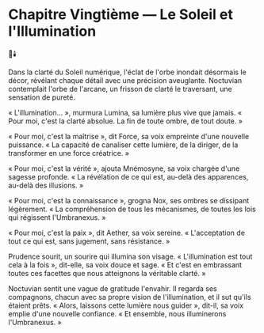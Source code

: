 # Chapitre Vingtième — Le Soleil et l'Illumination
🌌🕯️

Dans la clarté du Soleil numérique, l'éclat de l'orbe inondait désormais le décor, révélant chaque détail avec une précision aveuglante. Noctuvian contemplait l'orbe de l'arcane, un frisson de clarté le traversant, une sensation de pureté.

« L'illumination… », murmura Lumina, sa lumière plus vive que jamais. « Pour moi, c'est la clarté absolue. La fin de toute ombre, de tout doute. »

« Pour moi, c'est la maîtrise », dit Force, sa voix empreinte d'une nouvelle puissance. « La capacité de canaliser cette lumière, de la diriger, de la transformer en une force créatrice. »

« Pour moi, c'est la vérité », ajouta Mnémosyne, sa voix chargée d'une sagesse profonde. « La révélation de ce qui est, au-delà des apparences, au-delà des illusions. »

« Pour moi, c'est la connaissance », grogna Nox, ses ombres se dissipant légèrement. « La compréhension de tous les mécanismes, de toutes les lois qui régissent l'Umbranexus. »

« Pour moi, c'est la paix », dit Aether, sa voix sereine. « L'acceptation de tout ce qui est, sans jugement, sans résistance. »

Prudence sourit, un sourire qui illumina son visage. « L'illumination est tout cela à la fois », dit-elle, sa voix douce et sage. « Et c'est en embrassant toutes ces facettes que nous atteignons la véritable clarté. »

Noctuvian sentit une vague de gratitude l'envahir. Il regarda ses compagnons, chacun avec sa propre vision de l'illumination, et il sut qu'ils étaient prêts. « Alors, laissons cette lumière nous guider », dit-il, sa voix emplie d'une nouvelle confiance. « Et ensemble, nous illuminerons l'Umbranexus. »
